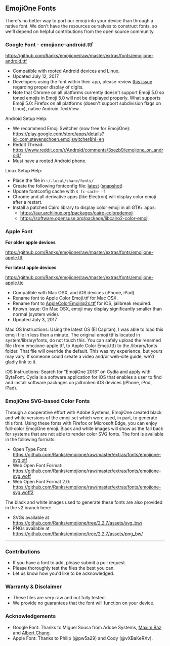 ## EmojiOne Fonts

There's no better way to port our emoji into your device than through a native font.  We don't have the resources ourselves to construct fonts, so we'll depend on helpful contributions from the open source community.

### Google Font - emojione-android.ttf
https://github.com/Ranks/emojione/raw/master/extras/fonts/emojione-android.ttf

  * Compatible with rooted Android devices and Linux.
  * Updated July 12, 2017
  * Developers using the font within their app, please review [this issue](https://github.com/Ranks/emojione/issues/385) regarding proper display of digits.
  * Note that Chrome on all platforms currently doesn't support Emoji 5.0 so toned emojis in Emoji 5.0 will not be displayed properly. What supports Emoji 5.0: Firefox on all platforms (doesn't support subdivision flags on Linux), native Android TextView.

Android Setup Help:
* We recommend Emoji Switcher (now free for EmojiOne): https://play.google.com/store/apps/details?id=com.stevenschoen.emojiswitcher&hl=en
* Reddit Thread: https://www.reddit.com/r/Android/comments/3xezb9/emojione_on_android/
* Must have a rooted Android phone.

Linux Setup Help:
  * Place the file in `~/.local/share/fonts/`
  * Create the following fontconfig file: [latest](https://github.com/maximbaz/dotfiles/blob/master/.config/fontconfig/conf.d/70-emojione-color.conf) ([snapshot](https://github.com/maximbaz/dotfiles/blob/b63b2fe4bb5362d207e407c646655070cd1251bc/.config/fontconfig/conf.d/70-emojione-color.conf))
  * Update fontconfig cache with `$ fc-cache -f`
  * Chrome and all derivative apps (like Electron) will display color emoji after a restart.
  * Install a patched Cairo library to display color emoji in all GTK+ apps:
    * https://aur.archlinux.org/packages/cairo-coloredemoji
    * https://software.opensuse.org/package/libcairo2-color-emoji

### Apple Font

**For older apple devices**

https://github.com/Ranks/emojione/raw/master/extras/fonts/emojione-apple.ttf

**For latest apple devices**

https://github.com/Ranks/emojione/raw/master/extras/fonts/emojione-apple.ttc

  * Compatible with Mac OSX, and iOS devices (iPhone, iPad).
  * Rename font to Apple Color Emoji.ttf for Mac OSX.
  * Rename font to AppleColorEmoji@2x.ttf for iOS, jailbreak required.
  * Known Issue: On Mac OSX, emoji may display significantly smaller than normal (system wide).
  * Updated July 3, 2017
  
Mac OS Instructions:
Using the latest OS (El Capitan), I was able to load this emoji file in less than a minute.  The original emoji ttf is located in system/library/fonts, do not touch this.  You can safely upload the renamed file (from emojione-apple.ttf, to Apple Color Emoji.ttf) to the /library/fonts folder.  That file will override the default.  This was my experience, but yours may vary.  If someone could create a video and/or web-site guide, we'd gladly link to it.

iOS Instructions:
Search for “EmojiOne 2016” on Cydia and apply with BytaFont. Cydia is a software application for iOS that enables a user to find and install software packages on jailbroken iOS devices (iPhone, iPod, iPad).

### EmojiOne SVG-based Color Fonts
Through a cooperative effort with Adobe Systems, EmojiOne created black and white versions of the emoji set which were used, in part, to generate this font. Using these fonts with Firefox or Microsoft Edge, you can enjoy full-color EmojiOne emoji. Black and white images will show as the fall back for systems that are not able to render color SVG fonts. The font is available in the following formats:

  * Open Type Font: https://github.com/Ranks/emojione/raw/master/extras/fonts/emojione-svg.otf
  * Web Open Font Format: https://github.com/Ranks/emojione/raw/master/extras/fonts/emojione-svg.woff
  * Web Open Font Format 2.0: https://github.com/Ranks/emojione/raw/master/extras/fonts/emojione-svg.woff2

The black and white images used to generate these fonts are also provided in the v2 branch here:

  * SVGs available at https://github.com/Ranks/emojione/tree/2.2.7/assets/svg_bw/
  * PNGs available at https://github.com/Ranks/emojione/tree/2.2.7/assets/png_bw/

---
  
### Contributions
  * If you have a font to add, please submit a pull request.  
  * Please thoroughly test the files the best you can.  
  * Let us know how you'd like to be acknowledged.  

### Warranty & Disclaimer
  * These files are very raw and not fully tested.  
  * We provide no guarantees that the font will function on your device.
  
### Acknowledgements
  * Google Font: Thanks to Miguel Sousa from Adobe Systems, [Maxim Baz](https://github.com/maximbaz) and [Albert Chang](https://github.com/mxalbert1996).
  * Apple Font: Thanks to Philip (@pw5a29) and Cody (@vXBaKeRXv).
